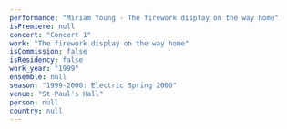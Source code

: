 ```yaml
---
performance: "Miriam Young - The firework display on the way home"
isPremiere: null
concert: "Concert 1"
work: "The firework display on the way home"
isCommission: false
isResidency: false
work_year: "1999"
ensemble: null
season: "1999-2000: Electric Spring 2000"
venue: "St-Paul's Hall"
person: null
country: null
---
```


